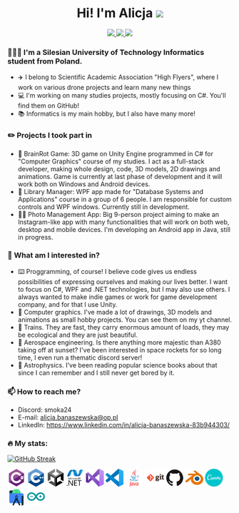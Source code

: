 
<h1 align="center">
  Hi! I'm Alicja
  <img src="https://media.giphy.com/media/hvRJCLFzcasrR4ia7z/giphy.gif" width="30px"/>
</h1>

<div id="badges" align="center">
  <a href="(https://www.linkedin.com/in/alicja-banaszewska-83b944303/)">
    <img src="https://img.shields.io/badge/Linked%20In-blue"/>
  </a>
  <a href="(https://www.youtube.com/@Smoka24)">
    <img src="https://img.shields.io/badge/YouTube-red"/>
  </a>
    <a href="https://linktr.ee/highflyers.polsl?fbclid=PAZXh0bgNhZW0CMTEAAaeTe_z2CsCxWXDfOFapE7AFWgVtB9R1pcmm7u8NW5DBJ-TVnKidqcaveZyGVw_aem_5blP7AH8xevmc-a00-QKtg">
    <img src="https://img.shields.io/badge/High%20Flyers-blue"/>
  </a>
</div>

  ### 👩🏻‍🎓 I'm a Silesian University of Technology Informatics student from Poland.
- ✈️ I belong to Scientific Academic Association "High Flyers", where I work on various drone projects and learn many new things
- 💻 I'm working on many studies projects, mostly focusing on C#. You'll find them on GitHub!
- 📚 Informatics is my main hobby, but I also have many more!

 ### ✏️ Projects I took part in
- 🦆 BrainRot Game: 
3D game on Unity Engine programmed in C# for "Computer Graphics" course of my studies. I act as a full-stack developer, making whole design, code, 3D models, 2D drawings and animations. Game is currently at last phase of development and it will work both on Windows and Android devices.
- 📖 Library Manager: 
WPF app made for "Database Systems and Applications" course in a group of 6 people. I am responsible for custom controls and WPF windows. Currently still in development.
- 🤳🏻 Photo Management App: 
Big 9-person project aiming to make an Instagram-like app with many functionalities that will work on both web, desktop and mobile devices. I'm developing an Android app in Java, still in progress.

### 🔎 What am I interested in?
- ⌨️ Proggramming, of course! I believe code gives us endless possibilities of expressing ourselves and making our lives better. I want to focus on C#, WPF and .NET technologies, but I may also use others. I always wanted to make indie games or work for game development company, and for that I use Unity.
- 🎨 Computer graphics. I've made a lot of drawings, 3D models and animations as small hobby projects. You can see them on my yt channel.
- 🚄 Trains. They are fast, they carry enormous amount of loads, they may be ecological and they are just beautiful.
- 🛫 Aerospace engineering. Is there anything more majestic than A380 taking off at sunset? I've been interested in space rockets for so long time, I even run a thematic discord server!
- 🌌 Astrophysics. I've been reading popular science books about that since I can remember and I still never get bored by it.

 ### 📫 How to reach me?
- Discord: smoka24
- E-mail: alicja.banaszewska@op.pl
- LinkedIn: https://www.linkedin.com/in/alicja-banaszewska-83b944303/

### :fire: My stats:
<a href="https://git.io/streak-stats"><img src="https://github-readme-streak-stats.herokuapp.com?user=Smoka24&theme=dark&date_format=j%20M%5B%20Y%5D&mode=weekly" alt="GitHub Streak" /></a>
<div>
        <img src="https://github.com/devicons/devicon/blob/master/icons/csharp/csharp-original.svg" width="40" height="40"/>
    <img src="https://github.com/devicons/devicon/blob/master/icons/cplusplus/cplusplus-original.svg" width="40" height="40"/>
          <img src="https://github.com/devicons/devicon/blob/master/icons/unity/unity-original.svg" width="40" height="40"/>
        <img src="https://github.com/devicons/devicon/blob/master/icons/dot-net/dot-net-original-wordmark.svg" width="40" height="40"/>
    <img src="https://github.com/devicons/devicon/blob/master/icons/visualstudio/visualstudio-original.svg" width="40" height="40"/>
      <img src="https://github.com/devicons/devicon/blob/master/icons/vscode/vscode-original.svg" width="40" height="40"/>
  <img src="https://github.com/devicons/devicon/blob/master/icons/java/java-original-wordmark.svg" title="Java" alt="Java" width="40" height="40"/>&nbsp;
  <img src="https://github.com/devicons/devicon/blob/master/icons/git/git-original-wordmark.svg" title="Git" **alt="Git" width="40" height="40"/>
      <img src="https://github.com/devicons/devicon/blob/master/icons/github/github-original.svg" width="40" height="40"/>
    <img src="https://github.com/devicons/devicon/blob/master/icons/blender/blender-original.svg" width="40" height="40"/>
    <img src="https://github.com/devicons/devicon/blob/master/icons/canva/canva-original.svg" width="40" height="40"/>
    <img src="https://github.com/devicons/devicon/blob/master/icons/androidstudio/androidstudio-original.svg" title="AndroidStudio" **alt="AndroidStudio" width="40" height="40"/>
      <img src="https://github.com/devicons/devicon/blob/master/icons/arduino/arduino-original.svg" width="40" height="40"/>
</div>

